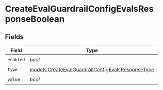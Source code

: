 # CreateEvalGuardrailConfigEvalsResponseBoolean


## Fields

| Field                                                                                                        | Type                                                                                                         | Required                                                                                                     | Description                                                                                                  |
| ------------------------------------------------------------------------------------------------------------ | ------------------------------------------------------------------------------------------------------------ | ------------------------------------------------------------------------------------------------------------ | ------------------------------------------------------------------------------------------------------------ |
| `enabled`                                                                                                    | *bool*                                                                                                       | :heavy_check_mark:                                                                                           | N/A                                                                                                          |
| `type`                                                                                                       | [models.CreateEvalGuardrailConfigEvalsResponseType](../models/createevalguardrailconfigevalsresponsetype.md) | :heavy_check_mark:                                                                                           | N/A                                                                                                          |
| `value`                                                                                                      | *bool*                                                                                                       | :heavy_check_mark:                                                                                           | N/A                                                                                                          |